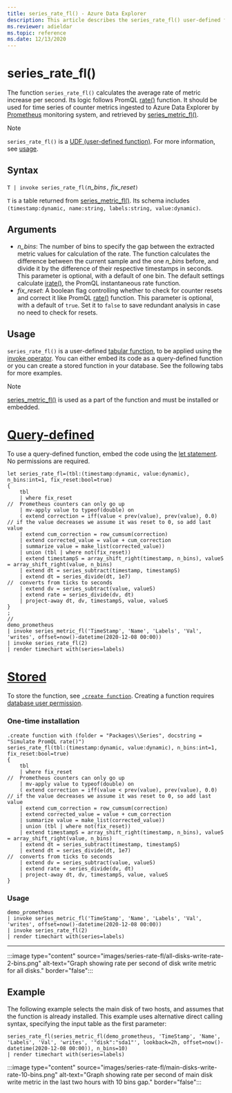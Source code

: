 ```yaml
---
title: series_rate_fl() - Azure Data Explorer
description: This article describes the series_rate_fl() user-defined function in Azure Data Explorer.
ms.reviewer: adieldar
ms.topic: reference
ms.date: 12/13/2020
---
```

# series_rate_fl()


The function `series_rate_fl()` calculates the average rate of metric increase per second. Its logic follows PromQL [rate()](https://prometheus.io/docs/prometheus/latest/querying/functions/#rate) function. It should be used for time series of counter metrics ingested to Azure Data Explorer by [Prometheus](https://prometheus.io/) monitoring system, and retrieved by [series_metric_fl()](series-metric-fl.md).

> [!NOTE]
>`series_rate_fl()` is a [UDF (user-defined function)](../query/functions/user-defined-functions.md). For more information, see [usage](#usage).

## Syntax

`T | invoke series_rate_fl(`*n_bins*`,` *fix_reset*`)`

`T` is a table returned from [series_metric_fl()](series-metric-fl.md). Its schema includes `(timestamp:dynamic, name:string, labels:string, value:dynamic)`.

## Arguments

* *n_bins*: The number of bins to specify the gap between the extracted metric values for calculation of the rate. The function calculates the difference between the current sample and the one *n_bins* before, and divide it by the difference of their respective timestamps in seconds. This parameter is optional, with a default of one bin. The default settings calculate [irate()](https://prometheus.io/docs/prometheus/latest/querying/functions/#irate), the PromQL instantaneous rate function.
* *fix_reset*: A boolean flag controlling whether to check for counter resets and correct it like PromQL [rate()](https://prometheus.io/docs/prometheus/latest/querying/functions/#rate) function. This parameter is optional, with a default of `true`. Set it to `false` to save redundant analysis in case no need to check for resets.

## Usage

`series_rate_fl()` is a user-defined [tabular function](../query/functions/user-defined-functions.md#tabular-function), to be applied using the [invoke operator](../query/invokeoperator.md). You can either embed its code as a query-defined function or you can create a stored function in your database. See the following tabs for more examples.

> [!NOTE]
> [series_metric_fl()](series-metric-fl.md) is used as a part of the function and must be installed or embedded.

# [Query-defined](#tab/query-defined)

To use a query-defined function, embed the code using the [let statement](../query/letstatement.md). No permissions are required.

<!-- csl: https://help.kusto.windows.net/Samples -->
```kusto
let series_rate_fl=(tbl:(timestamp:dynamic, value:dynamic), n_bins:int=1, fix_reset:bool=true)
{
    tbl
    | where fix_reset                                                   //  Prometheus counters can only go up
    | mv-apply value to typeof(double) on   
    ( extend correction = iff(value < prev(value), prev(value), 0.0)    // if the value decreases we assume it was reset to 0, so add last value
    | extend cum_correction = row_cumsum(correction)
    | extend corrected_value = value + cum_correction
    | summarize value = make_list(corrected_value))
    | union (tbl | where not(fix_reset))
    | extend timestampS = array_shift_right(timestamp, n_bins), valueS = array_shift_right(value, n_bins)
    | extend dt = series_subtract(timestamp, timestampS)
    | extend dt = series_divide(dt, 1e7)                              //  converts from ticks to seconds
    | extend dv = series_subtract(value, valueS)
    | extend rate = series_divide(dv, dt)
    | project-away dt, dv, timestampS, value, valueS
}
;
//
demo_prometheus
| invoke series_metric_fl('TimeStamp', 'Name', 'Labels', 'Val', 'writes', offset=now()-datetime(2020-12-08 00:00))
| invoke series_rate_fl(2)
| render timechart with(series=labels)
```

# [Stored](#tab/stored)

To store the function, see [`.create function`](../management/create-function.md). Creating a function requires [database user permission](../management/access-control/role-based-authorization.md).

### One-time installation

<!-- csl: https://help.kusto.windows.net/Samples -->
```kusto
.create function with (folder = "Packages\\Series", docstring = "Simulate PromQL rate()")
series_rate_fl(tbl:(timestamp:dynamic, value:dynamic), n_bins:int=1, fix_reset:bool=true)
{
    tbl
    | where fix_reset                                                   //  Prometheus counters can only go up
    | mv-apply value to typeof(double) on   
    ( extend correction = iff(value < prev(value), prev(value), 0.0)    // if the value decreases we assume it was reset to 0, so add last value
    | extend cum_correction = row_cumsum(correction)
    | extend corrected_value = value + cum_correction
    | summarize value = make_list(corrected_value))
    | union (tbl | where not(fix_reset))
    | extend timestampS = array_shift_right(timestamp, n_bins), valueS = array_shift_right(value, n_bins)
    | extend dt = series_subtract(timestamp, timestampS)
    | extend dt = series_divide(dt, 1e7)                              //  converts from ticks to seconds
    | extend dv = series_subtract(value, valueS)
    | extend rate = series_divide(dv, dt)
    | project-away dt, dv, timestampS, value, valueS
}
```

### Usage

<!-- csl: https://help.kusto.windows.net/Samples -->
```kusto
demo_prometheus
| invoke series_metric_fl('TimeStamp', 'Name', 'Labels', 'Val', 'writes', offset=now()-datetime(2020-12-08 00:00))
| invoke series_rate_fl(2)
| render timechart with(series=labels)
```

---

:::image type="content" source="images/series-rate-fl/all-disks-write-rate-2-bins.png" alt-text="Graph showing rate per second of disk write metric for all disks." border="false":::

## Example

The following example selects the main disk of two hosts, and assumes that the function is already installed. This example uses alternative direct calling syntax, specifying the input table as the first parameter:
    
<!-- csl: https://help.kusto.windows.net/Samples -->
```kusto
series_rate_fl(series_metric_fl(demo_prometheus, 'TimeStamp', 'Name', 'Labels', 'Val', 'writes', '"disk":"sda1"', lookback=2h, offset=now()-datetime(2020-12-08 00:00)), n_bins=10)
| render timechart with(series=labels)
```
    
:::image type="content" source="images/series-rate-fl/main-disks-write-rate-10-bins.png" alt-text="Graph showing rate per second of main disk write metric in the last two hours with 10 bins gap." border="false":::
